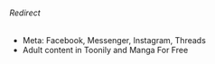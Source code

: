 ###### Redirect

- Meta: Facebook, Messenger, Instagram, Threads
- Adult content in Toonily and Manga For Free